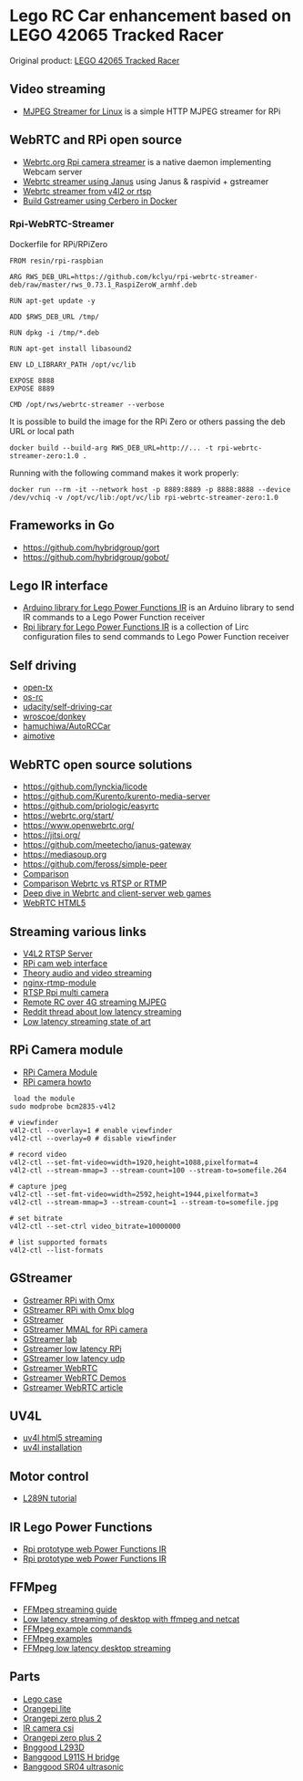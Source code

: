 # Lego RC Car enhancement based on LEGO 42065 Tracked Racer

Original product: [LEGO 42065 Tracked Racer](https://www.eurobricks.com/forum/index.php?/forums/topic/145708-review-42065-tracked-racer/)

## Video streaming

* [MJPEG Streamer for Linux](https://github.com/ccrisan/streameye) is a simple HTTP MJPEG streamer for RPi

## WebRTC and RPi open source

* [Webrtc.org Rpi camera streamer](https://github.com/kclyu/rpi-webrtc-streamer) is a native daemon implementing Webcam server
* [Webrtc streamer using Janus](https://www.rs-online.com/designspark/building-a-raspberry-pi-2-webrtc-camera) using Janus & raspivid + gstreamer
* [Webrtc streamer from v4l2 or rtsp](https://github.com/mpromonet/webrtc-streamer)
* [Build Gstreamer using Cerbero in Docker](https://gist.github.com/maxmcd/a83af48c453141502404f73d1dbf5ea9)

### Rpi-WebRTC-Streamer

Dockerfile for RPi/RPiZero

```
FROM resin/rpi-raspbian

ARG RWS_DEB_URL=https://github.com/kclyu/rpi-webrtc-streamer-deb/raw/master/rws_0.73.1_RaspiZeroW_armhf.deb

RUN apt-get update -y

ADD $RWS_DEB_URL /tmp/

RUN dpkg -i /tmp/*.deb

RUN apt-get install libasound2

ENV LD_LIBRARY_PATH /opt/vc/lib

EXPOSE 8888
EXPOSE 8889

CMD /opt/rws/webrtc-streamer --verbose
```

It is possible to build the image for the RPi Zero or others passing the deb URL or local path
```
docker build --build-arg RWS_DEB_URL=http://... -t rpi-webrtc-streamer-zero:1.0 .
```

Running with the following command makes it work properly:
```
docker run --rm -it --network host -p 8889:8889 -p 8888:8888 --device /dev/vchiq -v /opt/vc/lib:/opt/vc/lib rpi-webrtc-streamer-zero:1.0
```

## Frameworks in Go
* https://github.com/hybridgroup/gort
* https://github.com/hybridgroup/gobot/

## Lego IR interface

* [Arduino library for Lego Power Functions IR](https://github.com/jurriaan/Arduino-PowerFunctions/) is an Arduino library to send IR commands to a Lego Power Function receiver
* [Rpi library for Lego Power Functions IR](https://github.com/iConor/lego-lirc) is a collection of Lirc configuration files to send commands to Lego Power Function receiver

## Self driving

* [open-tx](http://www.open-tx.org/)
* [os-rc](http://www.os-rc.com/en/)
* [udacity/self-driving-car](https://github.com/udacity/self-driving-car/)
* [wroscoe/donkey](https://github.com/wroscoe/donkey)
* [hamuchiwa/AutoRCCar](https://github.com/hamuchiwa/AutoRCCar)
* [aimotive](https://aimotive.com/)

## WebRTC open source solutions

* https://github.com/lynckia/licode
* https://github.com/Kurento/kurento-media-server
* https://github.com/priologic/easyrtc
* https://webrtc.org/start/
* https://www.openwebrtc.org/
* https://jitsi.org/
* https://github.com/meetecho/janus-gateway
* https://mediasoup.org
* https://github.com/feross/simple-peer
* [Comparison](https://docs.google.com/spreadsheets/d/13YeU90Fb8Tk_mrtjGqKP-o_PaR5FmxjA8QYypmENphE/edit#gid=0)
* [Comparison Webrtc vs RTSP or RTMP](https://flashphoner.com/browser-based-webrtc-stream-from-rtsp-ip-camera-with-low-latency/)
* [Deep dive in Webrtc and client-server web games](http://blog.brkho.com/2017/03/15/dive-into-client-server-web-games-webrtc/)
* [WebRTC HTML5](https://www.html5rocks.com/en/tutorials/webrtc/basics/)

## Streaming various links

* [V4L2 RTSP Server](https://github.com/mpromonet/v4l2rtspserver)
* [RPi cam web interface](https://elinux.org/RPi-Cam-Web-Interface)
* [Theory audio and video streaming](https://developer.mozilla.org/en-US/Apps/Fundamentals/Audio_and_video_delivery/Live_streaming_web_audio_and_video)
* [nginx-rtmp-module](https://github.com/arut/nginx-rtmp-module)
* [RTSP Rpi multi camera](https://community.ubnt.com/t5/UniFi-Video/Tutorial-RTSP-Raspberry-Pi-B-Viewer-6-Cam-4-Cam/td-p/1536448)
* [Remote RC over 4G streaming MJPEG](https://hackaday.com/2017/09/12/video-streaming-like-your-raspberry-pi-depended-on-it/)
* [Reddit thread about low latency streaming](https://www.reddit.com/r/linux/comments/1498is/live_low_latency_peer_to_peer_video_streaming/)
* [Low latency streaming state of art](http://www.zender.tv/news/2018/3/23/ultra-low-latency-streaming-the-current-state)

## RPi Camera module

* [RPi Camera Module](http://www.geeetech.com/wiki/index.php/Raspberry_Pi_Camera_Module)
* [RPi camera howto](https://www.ics.com/blog/raspberry-pi-camera-module)

```
 load the module
sudo modprobe bcm2835-v4l2

# viewfinder
v4l2-ctl --overlay=1 # enable viewfinder
v4l2-ctl --overlay=0 # disable viewfinder

# record video
v4l2-ctl --set-fmt-video=width=1920,height=1088,pixelformat=4
v4l2-ctl --stream-mmap=3 --stream-count=100 --stream-to=somefile.264

# capture jpeg
v4l2-ctl --set-fmt-video=width=2592,height=1944,pixelformat=3
v4l2-ctl --stream-mmap=3 --stream-count=1 --stream-to=somefile.jpg

# set bitrate
v4l2-ctl --set-ctrl video_bitrate=10000000

# list supported formats
v4l2-ctl --list-formats
```

## GStreamer

* [Gstreamer RPi with Omx](https://wiki.jmk.hu/wiki/Live_Video_Streaming_with_Raspberry_Pi_camera_module)
* [GStreamer RPi with Omx blog](http://nginx-rtmp.blogspot.fr/2013/07/gstreamer-and-raspberry-pi.html)
* [GStreamer](https://gstreamer.freedesktop.org/)
* [GStreamer MMAL for RPi camera](https://github.com/youviewtv/gst-mmal)
* [GStreamer lab](http://www.z25.org/static/_rd_/videostreaming_intro_plab/)
* [Gstreamer low latency RPi](http://blog.tkjelectronics.dk/2013/06/how-to-stream-video-and-audio-from-a-raspberry-pi-with-no-latency/)
* [GStreamer low latency udp](https://altax.net/blog/low-latency-raspberry-pi-video-transmission/)
* [Gstreamer WebRTC](http://blog.nirbheek.in/2018/02/gstreamer-webrtc.html)
* [Gstreamer WebRTC Demos](https://github.com/centricular/gstwebrtc-demos/)
* [Gstreamer WebRTC article](https://opensource.com/article/19/1/gstreamer)

## UV4L
* [uv4l html5 streaming](https://www.linux-projects.org/uv4l/tutorials/custom-webapp-with-face-detection/)
* [uv4l installation](https://www.linux-projects.org/uv4l/installation/)

## Motor control

* [L289N tutorial](http://howtomechatronics.com/tutorials/arduino/arduino-dc-motor-control-tutorial-l298n-pwm-h-bridge/)

## IR Lego Power Functions

* [Rpi prototype web Power Functions IR](https://github.com/braek/legoirblaster)
* [Rpi prototype web Power Functions IR](http://www.internetoflego.com/lego-train-automation-ir-power-functions-with-nodejs-and-lirc/)

## FFMpeg

* [FFMpeg streaming guide](https://trac.ffmpeg.org/wiki/StreamingGuide)
* [Low latency streaming of desktop with ffmpeg and netcat](https://gist.github.com/Brainiarc7/4636a162ef7dc2e8c9c4c1d4ae887c0e)
* [FFMpeg example commands](https://news.mistserver.org/news/71/An+introduction+to+encoding+and+pushing+with+ffmpeg)
* [FFMpeg examples](https://rwdy15.wordpress.com/2015/02/12/streaming-with-ffmpeg-and-receiving-with-vlc/)
* [FFMpeg low latency desktop streaming](http://fomori.org/blog/?p=1213)

## Parts

* [Lego case](https://coolcomponents.co.uk/collections/raspberry-pi/products/pi-blox-legor-compatible-case-for-raspberry-pi-pi-camera-black)
* [Orangepi lite](http://www.orangepi.org/orangepilite/)
* [Orangepi zero plus 2](http://www.orangepi.org/OrangePiZeroPlus2/)
* [IR camera csi](https://it.aliexpress.com/item/New-Raspberry-Pi-3-IR-CUT-Camera-Night-Vision-Focal-Adjustable-5-MP-OV5647-Automatically-Switch/32831783732.html)
* [Orangepi zero plus 2](https://it.aliexpress.com/item/2MP-Camera-for-Orange-PC-Pi-One-PC-Plus-Plus2e-Zero-Plus-2/32831026461.html)
* [Bnggood L293D](https://www.banggood.com/MINI-L293D-Arduino-Motor-Drive-Expansion-Board-Mini-L293D-Motor-Drive-Module-p-1202756.html?rmmds=cart)
* [Banggood L911S H bridge](https://www.banggood.com/L9110S-H-Bridge-Stepper-Motor-Dual-DC-Driver-Controller-Module-p-914880.html?rmmds=cart)
* [Banggood SR04 ultrasonic](https://www.banggood.com/5Pcs-HC-SR04-Ultrasonic-Ranging-Sensor-Ultrasonic-Module-For-Arduino-p-943142.html?rmmds=cart)
